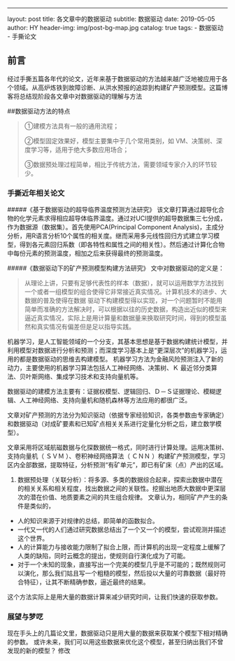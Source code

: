 ---
layout:     post
title:      各文章中的数据驱动
subtitle:   数据驱动
date:       2019-05-05
author:     HY
header-img: img/post-bg-map.jpg
catalog: true
tags:
    - 数据驱动
    - 手撕论文

## 前言

经过手撕五篇各年代的论文，近年来基于数据驱动的方法越来越广泛地被应用于各个领域。从高炉炼铁到故障诊断、从洪水预报的追踪到构建矿产预测模型。这篇博客将总结现阶段各文章中对数据驱动的理解与方法


##数据驱动方法的特点

>①建模方法具有一般的通用流程；
>
>②模型固定效果好，模型主要集中于几个常用类别，如 VM、决策树、深度学习等，适用于绝大多数应用场合；
>
>③数据预处理过程简单，相比于传统方法，需要领域专家介入的环节较少。

### 手撕近年相关论文 
#####《基于数据驱动的超导临界温度预测方法研究》
该文章打算通过超导化合物的化学元素求得相应超导体临界温度。通过对UCI提供的超导数据集三七分成，作为数据源（数据集）。首先使用PCA(Principal Component Analysis)，主成分分析，用R语言分析10个属性的相关度。继而采用多元线性回归方式建立学习模型，得到各元素回归系数（即各特性和属性之间的相关性）。然后通过计算化合物中每份元素的预测温度，相加之后来获得最终的预测温度。


#####《数据驱动下的矿产预测模型构建方法研究》 
文中对数据驱动的定义是：
> 从理论上讲，只要有足够代表性的样本（数据），就可以运用数学方法找到一个或者一组模型的组合使得它非常接近真实情况。计算机技术的进步、大数据的普及使得在数据
驱动下构建模型得以实现，对一个问题暂时不能用简单而准确的方法解决时，可以根据以往的历史数据，构造出近似的模型来逼近真实情况，实际上是用计算量和数据量来换取研究时间，得到的模型虽然和真实情况有偏差但是足以指导实践。

机器学习，是人工智能领域的一个分支，其基本思想是基于数据构建统计模型，并利用模型对数据进行分析和预测；而深度学习基本上是“更深层次”的机器学习，运用的都是数据驱动的思维去构建模型。
机器学习方法为金融风险预测注入了新的动力，主要使用的机器学习算法包括人工神经网络、决策树、Ｋ 最近邻分类算法、贝叶斯网络、集成学习技术和支持向量机等。

数据驱动的建模方法主要有：证据权模型、逻辑回归、Ｄ－Ｓ证据理论、模糊逻辑、人工神经网络、支持向量机和随机森林等方法应用的都很广泛。

文章对矿产预测的方法分为知识驱动（依据专家经验知识，各类参数由专家确定）和数据驱动（对成矿要素和已知矿点相关关系进行定量化分析之后，建立数学模型）。

文章采用将区域航磁数据与化探数据统一格式，同时进行计算处理。运用决策树、支持向量机（ ＳＶＭ ）、卷积神经网络算法（ ＣＮＮ ）构建矿产预测模型，学习区内全部数据，提取特征，分析预测“有矿单元”，即已有矿床（点）产出的区域。

1.  数据预处理（关联分析）：将多源、多类的数据综合起来，探索出数据中潜在的相关关系和相关程度，找出数据之间的关联性。挖掘出地质大数据中更深层次的潜在价值、地质要素之间的共生组合规律。 文章认为，相同矿产产生的条件是类似的，
- 人的知识来源于对规律的总结，即简单的函数拟合。
- 一代又一代的人们通过研究数据总结出了一个又一个的模型，尝试观测并描述这个世界。
- 人的计算能力与接收能力限制了拟合上限，而计算机的出现一定程度上缓解了人类的缺陷，同时云概念的提出，使规则自行演化成为了可能。
- 对于一个未知的现象，直接写出一个完美的模型几乎是不可能的；既然规则可以演化，那么我们姑且写一个粗糙的模型，然后投以大量的可靠数据（最好符合特征），让其不断精确参数，逼近最终的结果。

这个方法实际上是用大量的数据计算来减少研究时间，让我们快速的获取参数。
### 展望与梦呓
现在手头上的几篇论文里，数据驱动只是用大量的数据来获取某个模型下相对精确的参数。
或许未来，我们可以用这些数据来优化这个模型，甚至归纳出我们不曾发现的新的模型？
修改

